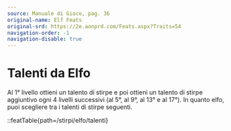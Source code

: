 ```yaml
---
source: Manuale di Gioco, pag. 36
original-name: Elf Feats
original-srd: https://2e.aonprd.com/Feats.aspx?Traits=54
navigation-order: -1
navigation-disable: true
---
```


# Talenti da Elfo

Al 1° livello ottieni un talento di stirpe e poi ottieni un talento di stirpe
aggiuntivo ogni 4 livelli successivi (al 5°, al 9°, al 13° e al 17°). In quanto
elfo, puoi scegliere tra i talenti di stirpe seguenti.

<!-- prettier-ignore -->
::featTable{path=/stirpi/elfo/talenti}
